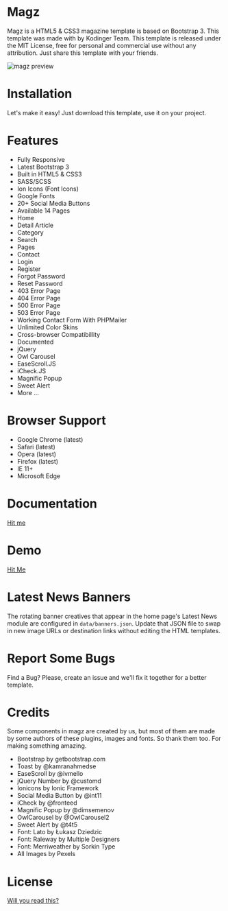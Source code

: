 # Magz
Magz is a HTML5 & CSS3 magazine template is based on Bootstrap 3. This template was made with  by Kodinger Team. This template is released under the MIT License, free for personal and commercial use without any attribution. Just share this template with your friends.

![magz preview](https://raw.githubusercontent.com/nauvalazhar/Magz/master/images/preview.png "Magz Preview")


# Installation
Let's make it easy! Just download this template, use it on your project.

# Features
- Fully Responsive
- Latest Bootstrap 3
- Built in HTML5 & CSS3
- SASS/SCSS
- Ion Icons (Font Icons)
- Google Fonts
- 20+ Social Media Buttons
- Available 14 Pages
- Home
- Detail Article
- Category
- Search
- Pages
- Contact
- Login
- Register
- Forgot Password
- Reset Password
- 403 Error Page
- 404 Error Page
- 500 Error Page
- 503 Error Page
- Working Contact Form With PHPMailer
- Unlimited Color Skins
- Cross-browser Compatibillity
- Documented
- jQuery
- Owl Carousel
- EaseScroll.JS
- iCheck.JS
- Magnific Popup
- Sweet Alert
- More ...

# Browser Support
- Google Chrome (latest)
- Safari (latest)
- Opera (latest)
- Firefox (latest)
- IE 11+
- Microsoft Edge

# Documentation
[Hit me](http://magz.multinity.com/documentation/index.html)

# Demo
[Hit Me](http://magz.multinity.com)
# Latest News Banners
The rotating banner creatives that appear in the home page's Latest News module
are configured in `data/banners.json`. Update that JSON file to swap in new
image URLs or destination links without editing the HTML templates.

# Report Some Bugs
Find a Bug? Please, create an issue and we'll fix it together for a better template.

# Credits
Some components in magz are created by us, but most of them are made by some authors of these plugins, images and fonts. So thank them too. For making something amazing.
- Bootstrap by getbootstrap.com
- Toast by @kamranahmedse
- EaseScroll by @ivmello
- jQuery Number by @customd
- Ionicons by Ionic Framework
- Social Media Button by @int11
- iCheck by @fronteed
- Magnific Popup by @dimsemenov
- OwlCarousel by @OwlCarousel2
- Sweet Alert by @t4t5
- Font: Lato by Łukasz Dziedzic
- Font: Raleway by Multiple Designers
- Font: Merriweather by Sorkin Type
- All Images by Pexels

# License
[Will you read this?](https://github.com/nauvalazhar/Magz/blob/master/LICENSE)

